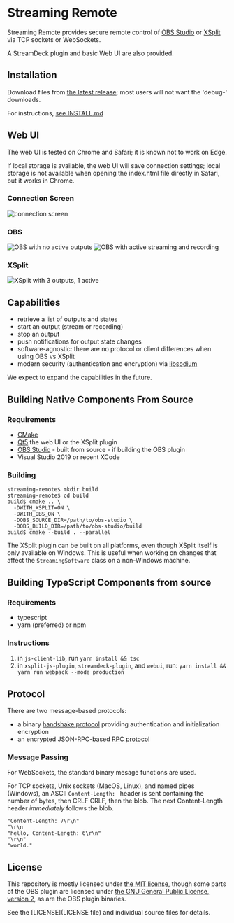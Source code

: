 # Streaming Remote

Streaming Remote provides secure remote control of
[OBS Studio](https://obsproject.com) or [XSplit](https://www.xsplit.com) via TCP
sockets or WebSockets.

A StreamDeck plugin and basic Web UI are also provided.

## Installation

Download files from [the latest release](https://github.com/fredemmott/streaming-remote/releases/latest); most
users will not want the 'debug-' downloads.

For instructions, [see INSTALL.md](INSTALL.md)

## Web UI

The web UI is tested on Chrome and Safari; it is known not to work on Edge.

If local storage is available, the web UI will save connection settings; local
storage is not available when opening the index.html file directly in Safari,
but it works in Chrome.

### Connection Screen

![connection screen](connect.png)

### OBS

![OBS with no active outputs](obs-inactive.png)
![OBS with active streaming and recording](obs-active.png)

### XSplit

![XSplit with 3 outputs, 1 active](xsplit.png)

## Capabilities

- retrieve a list of outputs and states
- start an output (stream or recording)
- stop an output
- push notifications for output state changes
- software-agnostic: there are no protocol or client differences when using
  OBS vs XSplit
- modern security (authentication and encryption) via
  [libsodium](https://libsodium.org)

We expect to expand the capabilities in the future.


## Building Native Components From Source

### Requirements

- [CMake](https://cmake.org)
- [Qt5](https://www.qt.io)
  the web UI or the XSplit plugin
- [OBS Studio](https://obsproject.com) - built from source - if building the OBS plugin
- Visual Studio 2019 or recent XCode

### Building

```
streaming-remote$ mkdir build
streaming-remote$ cd build
build$ cmake .. \
  -DWITH_XSPLIT=ON \
  -DWITH_OBS_ON \
  -DOBS_SOURCE_DIR=/path/to/obs-studio \
  -DOBS_BUILD_DIR=/path/to/obs-studio/build
build$ cmake --build . --parallel
```

The XSplit plugin can be built on all platforms, even though XSplit itself
is only available on Windows. This is useful when working on changes that
affect the `StreamingSoftware` class on a non-Windows machine.

## Building TypeScript Components from source

### Requirements

- typescript
- yarn (preferred) or npm

### Instructions

1. in `js-client-lib`, run `yarn install && tsc`
2. in `xsplit-js-plugin`, `streamdeck-plugin`, and `webui`, run:
   `yarn install && yarn run webpack --mode production`

## Protocol

There are two message-based protocols:
- a binary [handshake protocol](handshake_protocol.md) providing authentication and initialization encryption
- an encrypted JSON-RPC-based [RPC protocol](rpc_protocol.md)

### Message Passing

For WebSockets, the standard binary mesage functions are used.

For TCP sockets, Unix sockets (MacOS, Linux), and named pipes (Windows), an ASCII `Content-Length: ` header is
sent containing the number of bytes, then CRLF CRLF, then the blob. The next Content-Length header
*immediately* follows the blob.


```
"Content-Length: 7\r\n"
"\r\n
"hello, Content-Length: 6\r\n"
"\r\n"
"world."
```

## License

This repository is mostly licensed under [the MIT license](LICENSE-MIT), though
some parts of the OBS plugin are licensed under
[the GNU General Public License, version 2](LICENSE-GPLv2), as are the OBS plugin
binaries.

See the [LICENSE](LICENSE file) and individual source files for details.
